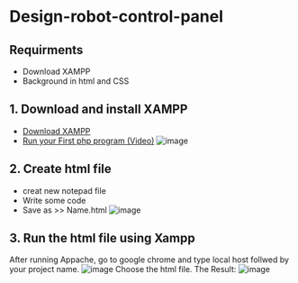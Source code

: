 # Design-robot-control-panel

## Requirments
* Download XAMPP
* Background in html and CSS

## 1. Download and install XAMPP
* [Download XAMPP](https://www.apachefriends.org/download.html)
* [Run your First php program (Video)](https://www.youtube.com/watch?v=TjFRTkw6GDQ&t=223s)
![image](https://user-images.githubusercontent.com/66624381/88608610-d244a600-d08a-11ea-8541-bde447d758ff.png)

## 2. Create html file
* creat new notepad file
* Write some code
* Save as >> Name.html 
![image](https://user-images.githubusercontent.com/66624381/88609099-f654b700-d08b-11ea-94d8-a9de08235b1e.png)

## 3. Run the html file using Xampp 
After running Appache, go to google chrome and type local host follwed by your project name. 
![image](https://user-images.githubusercontent.com/66624381/88609377-9f031680-d08c-11ea-92c1-539793976e7c.png)
Choose the html file.
The Result:
![image](https://user-images.githubusercontent.com/66624381/88609428-c0640280-d08c-11ea-8616-1fb6e5d12846.png)

